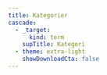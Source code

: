 ```yaml
---
title: Kategorier
cascade:
  - _target:
      kind: term
    supTitle: Kategori
  - theme: extra-light
    showDownloadCta: false
---
```

